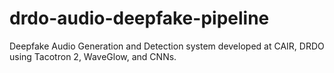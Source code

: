 # drdo-audio-deepfake-pipeline
Deepfake Audio Generation and Detection system developed at CAIR, DRDO using Tacotron 2, WaveGlow, and CNNs.

